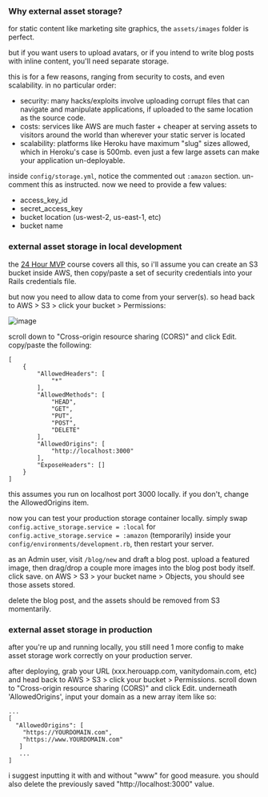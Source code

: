 ### Why external asset storage?

for static content like marketing site graphics, the `assets/images` folder is perfect. 

but if you want users to upload avatars, or if you intend to write blog posts with inline content, you'll need separate storage.

this is for a few reasons, ranging from security to costs, and even scalability. in no particular order:

- security: many hacks/exploits involve uploading corrupt files that can navigate and manipulate applications, if uploaded to the same location as the source code.
- costs: services like AWS are much faster + cheaper at serving assets to visitors around the world than wherever your static server is located
- scalability: platforms like Heroku have maximum "slug" sizes allowed, which in Heroku's case is 500mb. even just a few large assets can make your application un-deployable.

inside `config/storage.yml`, notice the commented out `:amazon` section. un-comment this as instructed. now we need to provide a few values:

- access_key_id
- secret_access_key
- bucket location (us-west-2, us-east-1, etc)
- bucket name

### external asset storage in local development

the [24 Hour MVP](https://www.founderhacker.com/24-hour-mvp) course covers all this, so i'll assume you can create an S3 bucket inside AWS, then copy/paste a set of security credentials into your Rails credentials file.

but now you need to allow data to come from your server(s). so head back to AWS > S3 > click your bucket > Permissions:

![image](https://github.com/user-attachments/assets/90a0b92e-ec49-4eba-be76-143290dc3b5c)

scroll down to "Cross-origin resource sharing (CORS)" and click Edit. copy/paste the following:

```
[
    {
        "AllowedHeaders": [
            "*"
        ],
        "AllowedMethods": [
            "HEAD",
            "GET",
            "PUT",
            "POST",
            "DELETE"
        ],
        "AllowedOrigins": [
            "http://localhost:3000"
        ],
        "ExposeHeaders": []
    }
]
```

this assumes you run on localhost port 3000 locally. if you don't, change the AllowedOrigins item.

now you can test your production storage container locally. simply swap `config.active_storage.service = :local` for `config.active_storage.service = :amazon` (temporarily) inside your `config/environments/development.rb`, then restart your server.

as an Admin user, visit `/blog/new` and draft a blog post. upload a featured image, then drag/drop a couple more images into the blog post body itself. click save. on AWS > S3 > your bucket name > Objects, you should see those assets stored.

delete the blog post, and the assets should be removed from S3 momentarily.

### external asset storage in production

after you're up and running locally, you still need 1 more config to make asset storage work correctly on your production server.

after deploying, grab your URL (xxx.herouapp.com, vanitydomain.com, etc) and head back to AWS > S3 > click your bucket > Permissions. scroll down to "Cross-origin resource sharing (CORS)" and click Edit. underneath 'AllowedOrigins', input your domain as a new array item like so:

```
...
[
  "AllowedOrigins": [
    "https://YOURDOMAIN.com",
    "https://www.YOURDOMAIN.com"
   ]
   ...
]
```

i suggest inputting it with and without "www" for good measure. you should also delete the previously saved "http://localhost:3000" value.